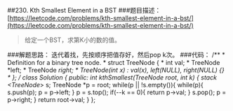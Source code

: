 ##230. Kth Smallest Element in a BST
###题目描述：[https://leetcode.com/problems/kth-smallest-element-in-a-bst/](https://leetcode.com/problems/kth-smallest-element-in-a-bst/)
> 给定一个BST，求第K小的数的值。

###解题思路：
迭代着找，先按顺序把值存好，然后pop k次。
###代码：
	/**
	 * Definition for a binary tree node.
	 * struct TreeNode {
	 *     int val;
	 *     TreeNode *left;
	 *     TreeNode *right;
	 *     TreeNode(int x) : val(x), left(NULL), right(NULL) {}
	 * };
	 */
	class Solution {
	public:
	    int kthSmallest(TreeNode* root, int k) {
	        stack <TreeNode*> s;
	        TreeNode *p = root;
	        while(p || !s.empty()){
	            while(p){
	                s.push(p);
	                p = p->left;
	            }
	            p = s.top();
	            if(--k == 0){
	                return p->val;
	            }
	            s.pop();
	            p = p->right;
	        }
	        return root->val;
	    }
	};